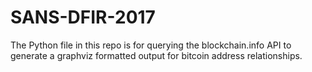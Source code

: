 # SANS-DFIR-2017
The Python file in this repo is for querying the blockchain.info API to generate a graphviz formatted output for bitcoin address relationships. 
